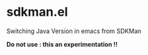 # sdkman.el
Switching Java Version in emacs from SDKMan

**Do not use : this an experimentation !!**
